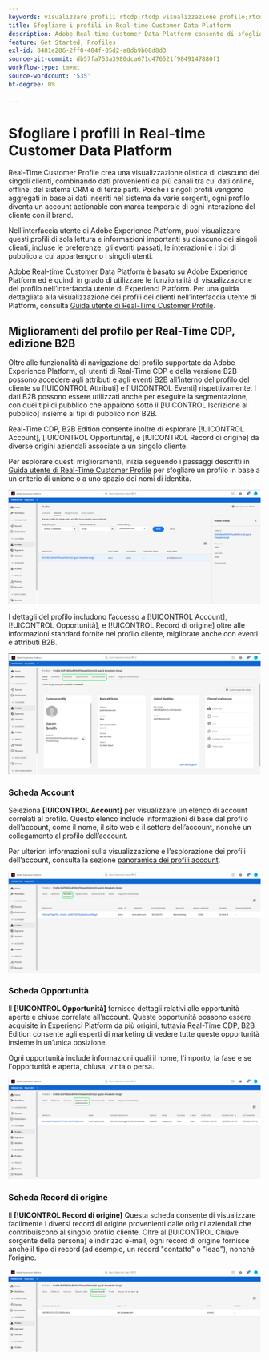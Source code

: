 ```yaml
---
keywords: visualizzare profili rtcdp;rtcdp visualizzazione profilo;rtcdp profili
title: Sfogliare i profili in Real-time Customer Data Platform
description: Adobe Real-time Customer Data Platform consente di sfogliare i dati Real-Time Customer Profile tramite l’interfaccia utente di Adobe Experience Platform.
feature: Get Started, Profiles
exl-id: 8481e286-2ff0-484f-85d2-a8db9b08d8d3
source-git-commit: db57fa753a3980dca671d476521f9849147880f1
workflow-type: tm+mt
source-wordcount: '535'
ht-degree: 0%

---
```



# Sfogliare i profili in Real-time Customer Data Platform

Real-Time Customer Profile crea una visualizzazione olistica di ciascuno dei singoli clienti, combinando dati provenienti da più canali tra cui dati online, offline, del sistema CRM e di terze parti. Poiché i singoli profili vengono aggregati in base ai dati inseriti nel sistema da varie sorgenti, ogni profilo diventa un account actionable con marca temporale di ogni interazione del cliente con il brand.

Nell’interfaccia utente di Adobe Experience Platform, puoi visualizzare questi profili di sola lettura e informazioni importanti su ciascuno dei singoli clienti, incluse le preferenze, gli eventi passati, le interazioni e i tipi di pubblico a cui appartengono i singoli utenti.

Adobe Real-time Customer Data Platform è basato su Adobe Experience Platform ed è quindi in grado di utilizzare le funzionalità di visualizzazione del profilo nell’interfaccia utente di Experienci Platform. Per una guida dettagliata alla visualizzazione dei profili dei clienti nell’interfaccia utente di Platform, consulta [Guida utente di Real-Time Customer Profile](../../profile/ui/user-guide.md).

## Miglioramenti del profilo per Real-Time CDP, edizione B2B

Oltre alle funzionalità di navigazione del profilo supportate da Adobe Experience Platform, gli utenti di Real-Time CDP e della versione B2B possono accedere agli attributi e agli eventi B2B all’interno del profilo del cliente su [!UICONTROL Attributi] e [!UICONTROL Eventi] rispettivamente. I dati B2B possono essere utilizzati anche per eseguire la segmentazione, con quei tipi di pubblico che appaiono sotto il [!UICONTROL Iscrizione al pubblico] insieme ai tipi di pubblico non B2B.

Real-Time CDP, B2B Edition consente inoltre di esplorare [!UICONTROL Account], [!UICONTROL Opportunità], e [!UICONTROL Record di origine] da diverse origini aziendali associate a un singolo cliente.

Per esplorare questi miglioramenti, inizia seguendo i passaggi descritti in [Guida utente di Real-Time Customer Profile](../../profile/ui/user-guide.md) per sfogliare un profilo in base a un criterio di unione o a uno spazio dei nomi di identità.

![](images/b2b-browse-profile.png)

I dettagli del profilo includono l’accesso a [!UICONTROL Account], [!UICONTROL Opportunità], e [!UICONTROL Record di origine] oltre alle informazioni standard fornite nel profilo cliente, migliorate anche con eventi e attributi B2B.

![](images/b2b-profile-detail.png)

### Scheda Account

Seleziona **[!UICONTROL Account]** per visualizzare un elenco di account correlati al profilo. Questo elenco include informazioni di base dal profilo dell’account, come il nome, il sito web e il settore dell’account, nonché un collegamento al profilo dell’account.

Per ulteriori informazioni sulla visualizzazione e l’esplorazione dei profili dell’account, consulta la sezione [panoramica dei profili account](../accounts/account-profile-overview.md).

![](images/b2b-profile-accounts.png)

### Scheda Opportunità

Il **[!UICONTROL Opportunità]** fornisce dettagli relativi alle opportunità aperte e chiuse correlate all’account. Queste opportunità possono essere acquisite in Experienci Platform da più origini, tuttavia Real-Time CDP, B2B Edition consente agli esperti di marketing di vedere tutte queste opportunità insieme in un’unica posizione.

Ogni opportunità include informazioni quali il nome, l&#39;importo, la fase e se l&#39;opportunità è aperta, chiusa, vinta o persa.

![](images/b2b-profile-opportunities.png)

### Scheda Record di origine

Il **[!UICONTROL Record di origine]** Questa scheda consente di visualizzare facilmente i diversi record di origine provenienti dalle origini aziendali che contribuiscono al singolo profilo cliente. Oltre al [!UICONTROL Chiave sorgente della persona] e indirizzo e-mail, ogni record di origine fornisce anche il tipo di record (ad esempio, un record &quot;contatto&quot; o &quot;lead&quot;), nonché l’origine.

![](images/b2b-profile-source-records.png)
